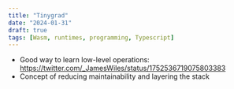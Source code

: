 ```yaml
---
title: "Tinygrad"
date: "2024-01-31"
draft: true
tags: [Wasm, runtimes, programming, Typescript]
---
```


- Good way to learn low-level operations: https://twitter.com/_JamesWiles/status/1752536719075803383
- Concept of reducing maintainability and layering the stack


